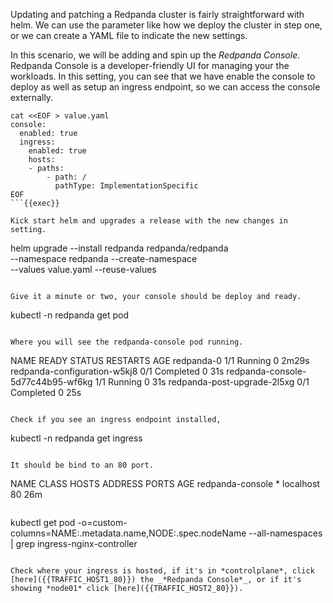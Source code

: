Updating and patching a Redpanda cluster is fairly straightforward with helm.
We can use the parameter like how we deploy the cluster in step one, or we can create a YAML file to indicate the new settings.

In this scenario, we will be adding and spin up the *Redpanda Console*. Redpanda Console is a developer-friendly UI for managing your the workloads. In this setting, you can see that we have enable the console to deploy as well as setup an ingress endpoint, so we can access the console externally.  

```
cat <<EOF > value.yaml
console:
  enabled: true
  ingress:
    enabled: true
    hosts:
    - paths:
        - path: /
          pathType: ImplementationSpecific
EOF
```{{exec}}

Kick start helm and upgrades a release with the new changes in setting. 

```
helm upgrade --install redpanda redpanda/redpanda \
    --namespace redpanda --create-namespace \
    --values value.yaml --reuse-values

```{{exec}}

Give it a minute or two, your console should be deploy and ready. 

```
kubectl -n redpanda get pod
```{{exec}}

Where you will see the redpanda-console pod running. 

```
NAME                                READY   STATUS      RESTARTS   AGE
redpanda-0                          1/1     Running     0          2m29s
redpanda-configuration-w5kj8        0/1     Completed   0          31s
redpanda-console-5d77c44b95-wf6kg   1/1     Running     0          31s
redpanda-post-upgrade-2l5xg         0/1     Completed   0          25s
```

Check if you see an ingress endpoint installed, 

```
kubectl -n redpanda get ingress
```{{exec}}

It should be bind to an 80 port.
```
NAME               CLASS    HOSTS   ADDRESS     PORTS   AGE
redpanda-console   <none>   *       localhost   80      26m
```

```
kubectl get pod -o=custom-columns=NAME:.metadata.name,NODE:.spec.nodeName --all-namespaces | grep ingress-nginx-controller
```{{exec}}

Check where your ingress is hosted, if it's in *controlplane*, click [here]({{TRAFFIC_HOST1_80}}) the _*Redpanda Console*_, or if it's showing *node01* click [here]({{TRAFFIC_HOST2_80}}).

